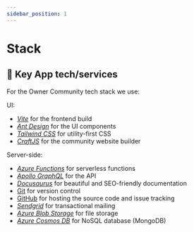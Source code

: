 ```yaml
---
sidebar_position: 1
---
```


# Stack

## 🔑 Key App tech/services

For the Owner Community tech stack we use:

UI:
- [_Vite_](https://vitejs.dev/) for the frontend build
- [_Ant Design_](https://ant.design/) for the UI components
- [_Tailwind CSS_](https://tailwindcss.com/) for utility-first CSS
- [_CraftJS_](https://craft.js.org/) for the community website builder


Server-side:
- [_Azure Functions_](https://azure.microsoft.com/en-us/services/functions/) for serverless functions
- [_Apollo GraphQL_](https://www.apollographql.com/) for the API
- [_Docusaurus_](https://docusaurus.io/) for beautiful and SEO-friendly documentation
- [Git](https://git-scm.com/) for version control
- [GitHub](https://github.com/) for hosting the source code and issue tracking
- [_Sendgrid_](https://sendgrid.com/) for transactional mailing
- [_Azure Blob Storage_](https://azure.microsoft.com/en-us/services/storage/blobs/) for file storage
- [_Azure Cosmos DB_](https://azure.microsoft.com/en-us/services/cosmos-db/) for NoSQL database (MongoDB)

